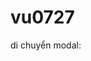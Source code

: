 # vu0727
di chuyển modal:
<script>
    var state = {
        isDragging: false,
        xDiff: 100,
        yDiff: 100,
        x: 0,
        y: 0,
    };

    function afterClick() {

        var modal = document.getElementById("modal-x");

        renderWindow(modal, state);

        var modalHeader = document.getElementById("modal-header");

        modalHeader.addEventListener("mousedown", onMouseDown);

        document.addEventListener("mousemove", onMouseMove);

        document.addEventListener("mouseup", onMouseUp);
    }

    function renderWindow(w, myState) {
        w.style.transform = "translate(" + myState.x + "px, " + myState.y + "px)";
    }

    function clampX(n) {
        return Math.min(Math.max(n, -500), 500);
    }

    function clampY(n) {
        return Math.min(Math.max(n, -500), 500);
    }

    function onMouseMove(e) {
        if (state.isDragging) {
            state.x = clampX(e.pageX - state.xDiff);
            state.y = clampY(e.pageY - state.yDiff);
        }

        // Update window position
        var modal = document.getElementById("modal-x");

        renderWindow(modal, state);
    }

    function onMouseDown(e) {
        state.isDragging = true;
        state.xDiff = e.pageX - state.x;
        state.yDiff = e.pageY - state.y;
    }

    function onMouseUp() {
        state.isDragging = false;
    }
</script>
